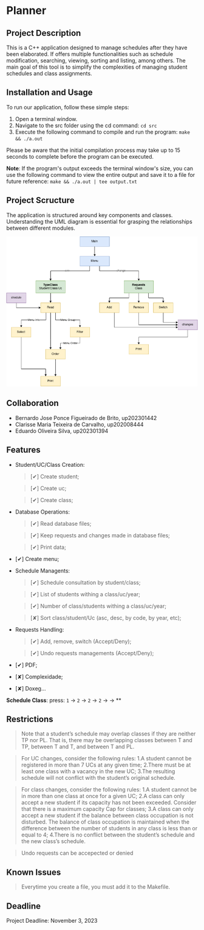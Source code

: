 # Planner

## Project Description

This is a C++ application designed to manage schedules after they have been elaborated. If offers multiple functionalities such as schedule modification, searching, viewing, sorting and listing, among others. The main goal of this tool is to simplify the complexities of managing student schedules and class assignments.

## Installation and Usage

To run our application, follow these simple steps:

1. Open a terminal window.
2. Navigate to the src folder using the cd command:
`cd src`
3. Execute the following command to compile and run the program:
`make && ./a.out`

Please be aware that the initial compilation process may take up to 15 seconds to complete before the program can be executed.

**Note**: If the program's output exceeds the terminal window's size, you can use the following command to view the entire output and save it to a file for future reference:
`make && ./a.out | tee output.txt`


## Project Scructure

The application is structured around key components and classes. Understanding the UML diagram is essential for grasping the relationships between different modules.

![uml](docs/uml.drawio.png)

## Collaboration

- Bernardo Jose Ponce Figueirado de Brito, up202301442
- Clarisse Maria Teixeira de Carvalho, up202008444
- Eduardo Oliveira Silva, up202301394

## Features

- Student/UC/Class Creation:

  > [✔] Create student;

  > [✔] Create uc;

  > [✔] Create class;

- Database Operations:

  > [✔] Read database files;

  > [✔] Keep requests and changes made in database files;

  > [✔] Print data;

- [✔] Create menu;

- Schedule Managents:

  > [✔] Schedule consultation by student/class;

  > [✔] List of students withing a class/uc/year;

  > [✔] Number of class/students withing a class/uc/year;

  > [✘] Sort class/student/Uc (asc, desc, by code, by year, etc);

- Requests Handling:

  > [✔] Add, remove, switch (Accept/Deny);

  > [✔] Undo requests managements (Accept/Deny);

- [✔] PDF;

- [✘] Complexidade;

- [✘] Doxeg...

**Schedule Class**: press: `1` -> `2` -> `2` -> `2` -> <classcode> -> <ordem>
**

## Restrictions

> Note that a student’s schedule may overlap classes if they are neither TP nor PL. That is, there may be overlapping classes between T and TP, between T and T, and between T and PL.

> For UC changes, consider the following rules:
> 1.A student cannot be registered in more than 7 UCs at any given time;
> 2.There must be at least one class with a vacancy in the new UC;
> 3.The resulting schedule will not conflict with the student’s original schedule.

> For class changes, consider the following rules:
> 1.A student cannot be in more than one class at once for a given UC;
> 2.A class can only accept a new student if its capacity has not been exceeded. Consider that there is a maximum capacity Cap for classes;
> 3.A class can only accept a new student if the balance between class occupation is not disturbed. The balance of class occupation is maintained when the difference between the number of students in any class is less than or equal to 4;
> 4.There is no conflict between the student’s schedule and the new class’s schedule.

> Undo requests can be accepected or denied

## Known Issues

> Everytime you create a file, you must add it to the Makefile.

## Deadline

Project Deadline: November 3, 2023
